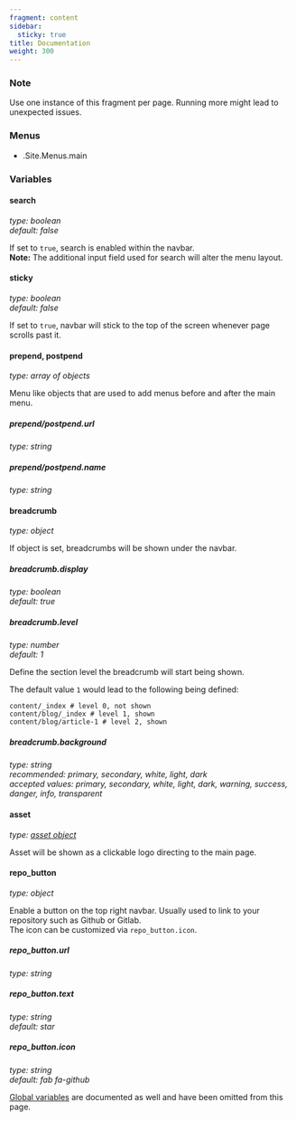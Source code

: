 ```yaml
---
fragment: content
sidebar:
  sticky: true
title: Documentation
weight: 300
---
```


### Note

Use one instance of this fragment per page. Running more might lead to unexpected issues.

### Menus

- .Site.Menus.main

### Variables

#### search
*type: boolean*  
*default: false*

If set to `true`, search is enabled within the navbar.  
**Note:** The additional input field used for search will alter the menu layout.

#### sticky
*type: boolean*  
*default: false*

If set to `true`, navbar will stick to the top of the screen whenever page scrolls past it.

#### prepend, postpend
*type: array of objects*

Menu like objects that are used to add menus before and after the main menu.

##### prepend/postpend.url
*type: string*

##### prepend/postpend.name
*type: string*

#### breadcrumb
*type: object*

If object is set, breadcrumbs will be shown under the navbar.

##### breadcrumb.display
*type: boolean*  
*default: true*

##### breadcrumb.level
*type: number*  
*default: 1*

Define the section level the breadcrumb will start being shown.
 
The default value `1` would lead to the following being defined: 

```
content/_index # level 0, not shown
content/blog/_index # level 1, shown
content/blog/article-1 # level 2, shown
```

##### breadcrumb.background
*type:  string*  
*recommended: primary, secondary, white, light, dark*  
*accepted values: primary, secondary, white, light, dark, warning, success, danger, info, transparent*

#### asset
*type: [asset object](/docs/global-variables/#asset)*

Asset will be shown as a clickable logo directing to the main page.

#### repo_button
*type: object*

Enable a button on the top right navbar. Usually used to link to your repository such as Github or Gitlab.  
The icon can be customized via `repo_button.icon`.

##### repo_button.url
*type: string*

##### repo_button.text
*type: string*  
*default: star*

##### repo_button.icon
*type: string*  
*default: fab fa-github*

[Global variables](/docs/global-variables) are documented as well and have been omitted from this page.
